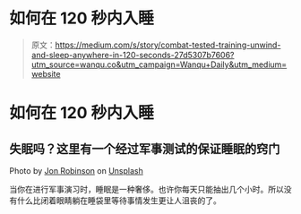 # 如何在 120 秒内入睡

> 原文：<https://medium.com/s/story/combat-tested-training-unwind-and-sleep-anywhere-in-120-seconds-27d5307b7606?utm_source=wanqu.co&utm_campaign=Wanqu+Daily&utm_medium=website>

# **如何在 120 秒内入睡**

## 失眠吗？这里有一个经过军事测试的保证睡眠的窍门



Photo by [Jon Robinson](https://unsplash.com/@jnr1963?utm_source=medium&utm_medium=referral) on [Unsplash](https://unsplash.com?utm_source=medium&utm_medium=referral)



当你在进行军事演习时，睡眠是一种奢侈。也许你每天只能抽出几个小时。所以没有什么比闭着眼睛躺在睡袋里等待事情发生更让人沮丧的了。